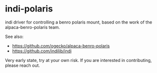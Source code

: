 # indi-polaris

indi driver for controlling a benro polaris mount, based on the work of the alpaca-benro-polaris team. 

See also:
 * https://github.com/ogecko/alpaca-benro-polaris
 * https://github.com/indilib/indi

Very early state, try at your own risk. If you are interested in contributing, please reach out.
